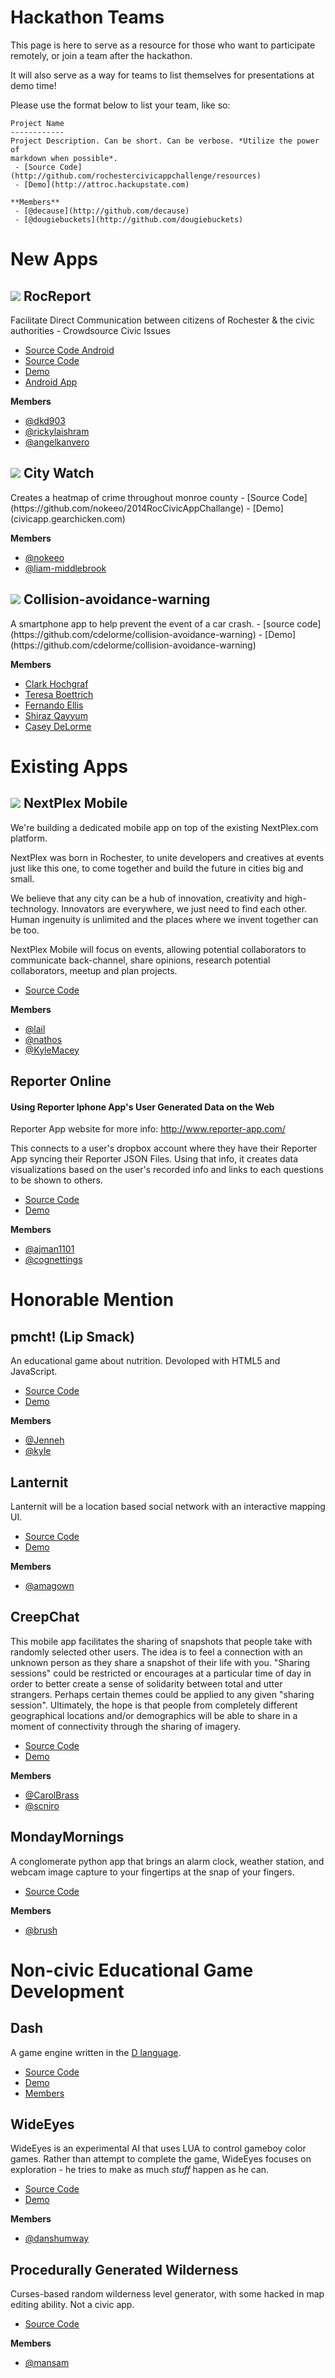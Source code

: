 Hackathon Teams
===============
This page is here to serve as a resource for those who want to participate
remotely, or join a team after the hackathon.

It will also serve as a way for teams to list themselves for presentations at
demo time!

Please use the format below to list your team, like so:

```
Project Name
------------
Project Description. Can be short. Can be verbose. *Utilize the power of
markdown when possible*.
 - [Source Code](http://github.com/rochestercivicappchallenge/resources)
 - [Demo](http://attroc.hackupstate.com)

**Members**
 - [@decause](http://github.com/decause)
 - [@dougiebuckets](http://github.com/dougiebuckets)
```

<h1>New Apps</h1>

<h2><img src="https://raw2.github.com/rochestercivicappchallenge/resources/master/badges/attroc-gold-display.png" /> RocReport</h2>

Facilitate Direct Communication between citizens of Rochester & the civic
authorities - Crowdsource Civic Issues 
 - [Source Code Android](https://github.com/rickylaishram/RocReportAndroid)
 - [Source Code](https://github.com/rickylaishram/rocreport)
 - [Demo](http://bit.ly/rocreportrit)
 - [Android App](http://bit.ly/rocreportapk)

**Members**
 - [@dkd903](http://github.com/dkd903)
 - [@rickylaishram](http://github.com/rickylaishram)
 - [@angelkanvero](http://github.com/angelkanvero)

<h2><img src="https://raw2.github.com/rochestercivicappchallenge/resources/master/badges/attroc-silver-display.png" /> City Watch</h2>
Creates a heatmap of crime throughout monroe county
 - [Source Code](https://github.com/nokeeo/2014RocCivicAppChallange)
 - [Demo](civicapp.gearchicken.com)

**Members**
 - [@nokeeo](http://github.com/nokeeo)
 - [@liam-middlebrook](http://github.com/liam-middlebrook)


<h2><img src="https://raw2.github.com/rochestercivicappchallenge/resources/master/badges/attroc-bronze-display.png" /> Collision-avoidance-warning</h2>
A smartphone app to help prevent the event of a car crash.
 - [source code](https://github.com/cdelorme/collision-avoidance-warning)
 - [Demo](https://github.com/cdelorme/collision-avoidance-warning)

**Members**
 - [Clark Hochgraf](https://github.com/cghiee)
 - [Teresa Boettrich](https://github.com/yepyepyepyep)
 - [Fernando Ellis](https://github.com/fortnight)
 - [Shiraz Qayyum](https://github.com/shirazqayyum)
 - [Casey DeLorme](https://github.com/cdelormme)

<h1>Existing Apps</h1>
<h2><img src="https://raw2.github.com/rochestercivicappchallenge/resources/master/badges/attroc-gold-display.png" /> NextPlex Mobile</h2>
We're building a dedicated mobile app on top of the existing NextPlex.com
platform.

NextPlex was born in Rochester, to unite developers and creatives at events
just like this one, to come together and build the future in cities big and
small.

We believe that any city can be a hub of innovation, creativity and
high-technology. Innovators are everywhere, we just need to find each other.
Human ingenuity is unlimited and the places where we invent together can be
too.

NextPlex Mobile will focus on events, allowing potential collaborators to
communicate back-channel, share opinions, research potential collaborators,
meetup and plan projects.

 - [Source Code](http://github.com/nextplex)

**Members**
 - [@lail](http://github.com/lail)
 - [@nathos](http://github.com/nathos)
 - [@KyleMacey](http://github.com/KyleMacey)
 
 <h2>Reporter Online</h2>

 <h4>Using Reporter Iphone App's User Generated Data on the Web</h4>

Reporter App website for more info: http://www.reporter-app.com/

This connects to a user's dropbox account where they have their Reporter App syncing their Reporter JSON Files. Using that info, it creates data visualizations based on the user's recorded info and links to each questions to be shown to others.

 - [Source Code](http://github.com/ajman1101/ReporterOnline)
 - [Demo](http://mule.homenet.org/reporteronline/)
 
**Members**
  - [@ajman1101](http://github.com/ajman1101)
  - [@cognettings](http://github.com/cognettings)

Honorable Mention
=================

pmcht! (Lip Smack)
------------------
An educational game about nutrition. Devoloped with HTML5 and JavaScript.
 - [Source Code](https://github.com/Jenneh/pmcht)
 - [Demo](https://docs.google.com/presentation/d/1IqwmX1SWWmqPzBhu35yt6Gdx7QnOfCXm4wYUB8Q8u94/edit?usp=sharing)

**Members**
- [@Jenneh](https://github.com/Jenneh)
- [@kyle](https://github.com/CallidusAsinus)

Lanternit
---------
Lanternit will be a location based social network with an interactive mapping
UI.
 - [Source Code](https://github.com/amagown/Lanternit)
 - [Demo](https://www.youtube.com/watch?v=0ULIXF4oyyw)

**Members**
 - [@amagown](http://github.com/amagown)


CreepChat
---------
This mobile app facilitates the sharing of snapshots that people take with
randomly selected other users. The idea is to feel a connection with an unknown
person as they share a snapshot of their life with you. "Sharing sessions"
could be restricted or encourages at a particular time of day in order to
better create a sense of solidarity between total and utter strangers. Perhaps
certain themes could be applied to any given "sharing session". Ultimately, the
hope is that people from completely different geographical locations and/or
demographics will be able to share in a moment of connectivity through the
sharing of imagery.

 - [Source Code](https://github.com/scniro/SharePackage.Objects)
 - [Demo](http://attrocweb.azurewebsites.net/#/)

**Members**
 - [@CarolBrass](http://github.com/CarolBrass)
 - [@scniro](http://github.com/scniro)

MondayMornings
--------------
A conglomerate python app that brings an alarm clock, weather station, and
webcam image capture to your fingertips at the snap of your fingers.

 - [Source Code](https://github.com/ramstush/MondayMornings)

**Members**
 - [@brush](https://github.com/ramstush/)


Non-civic Educational Game Development
======================================

Dash
----
A game engine written in the [D language](http://dlang.org/).
 - [Source Code](https://github.com/Circular-Studios/Dash)
 - [Demo](https://github.com/Circular-Studios/Sample-Dash-Game)
 - [Members](https://github.com/orgs/Circular-Studios/members)


WideEyes
--------
WideEyes is an experimental AI that uses LUA to control gameboy color games.
Rather than attempt to complete the game, WideEyes focuses on exploration - he
tries to make as much *stuff* happen as he can.
 - [Source Code](https://github.com/danShumway/WideEyes)
 - [Demo](https://github.com/danShumway/WideEyes)

**Members**
 - [@danshumway](http://github.com/danshumway)

Procedurally Generated Wilderness
---------------------------------
Curses-based random wilderness level generator, with some hacked in
map editing ability. Not a civic app.

 - [Source Code](http://github.com/mansam/wilderness)

**Members**
 - [@mansam](http://github.com/mansam)
